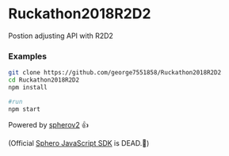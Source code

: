 # Ruckathon2018R2D2
Postion adjusting API with R2D2 

### Examples
```sh
git clone https://github.com/george7551858/Ruckathon2018R2D2
cd Ruckathon2018R2D2
npm install

#run
npm start
```

Powered by [spherov2](https://github.com/igbopie/spherov2.js "Sphero API V2") :+1:

(Official [Sphero JavaScript SDK](https://github.com/orbotix/sphero.js) is DEAD.:fu:)
